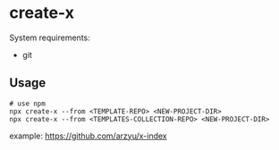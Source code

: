 # create-x

System requirements:

 * git

## Usage

```shell
# use npm
npx create-x --from <TEMPLATE-REPO> <NEW-PROJECT-DIR>
npx create-x --from <TEMPLATES-COLLECTION-REPO> <NEW-PROJECT-DIR>
```

example: https://github.com/arzyu/x-index
